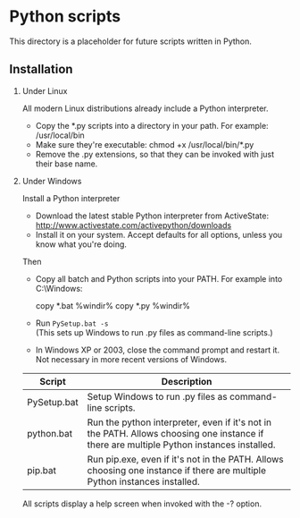 Python scripts
==============

This directory is a placeholder for future scripts written in Python.

Installation
------------

1. Under Linux  

    All modern Linux distributions already include a Python interpreter.

    - Copy the *.py scripts into a directory in your path. For example: /usr/local/bin
    - Make sure they're executable: chmod +x /usr/local/bin/*.py
    - Remove the .py extensions, so that they can be invoked with just their base name.

2. Under Windows

    Install a Python interpreter

    - Download the latest stable Python interpreter from ActiveState:  
      http://www.activestate.com/activepython/downloads  
    - Install it on your system. Accept defaults for all options, unless you know what you're doing.
    
    Then
    
    - Copy all batch and Python scripts into your PATH. For example into C:\Windows:

        copy *.bat %windir%
        copy *.py %windir%

    - Run `PySetup.bat -s`  
      (This sets up Windows to run .py files as command-line scripts.)
    - In Windows XP or 2003, close the command prompt and restart it. Not necessary in more recent versions of Windows.

    Script      | Description
    ----------- | ---------------------------------------------------------------------------------------------------------
    PySetup.bat | Setup Windows to run .py files as command-line scripts.
    python.bat  | Run the python interpreter, even if it's not in the PATH. Allows choosing one instance if there are multiple Python instances installed.
    pip.bat     | Run pip.exe, even if it's not in the PATH. Allows choosing one instance if there are multiple Python instances installed.

    All scripts display a help screen when invoked with the -? option.

